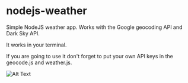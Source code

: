 # nodejs-weather
Simple NodeJS weather app. 
Works with the Google geocoding API and Dark Sky API. 

It works in your terminal.

If you are going to use it don't forget to put your own API keys in the geocode.js and weather.js.

![Alt Text](https://media.giphy.com/media/520ewgKqM8ZZjRRQlv/giphy.gif)

